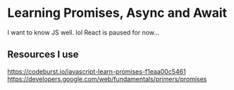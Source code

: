 # Learning Promises, Async and Await

I want to know JS well.
lol
React is paused for now...

## Resources I use

https://codeburst.io/javascript-learn-promises-f1eaa00c5461
https://developers.google.com/web/fundamentals/primers/promises
